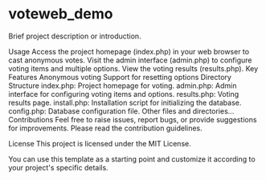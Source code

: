# voteweb_demo

Brief project description or introduction.


Usage
Access the project homepage (index.php) in your web browser to cast anonymous votes.
Visit the admin interface (admin.php) to configure voting items and multiple options.
View the voting results (results.php).
Key Features
Anonymous voting
Support for resetting options
Directory Structure
index.php: Project homepage for voting.
admin.php: Admin interface for configuring voting items and options.
results.php: Voting results page.
install.php: Installation script for initializing the database.
config.php: Database configuration file.
Other files and directories...
Contributions
Feel free to raise issues, report bugs, or provide suggestions for improvements. Please read the contribution guidelines.

License
This project is licensed under the MIT License.

You can use this template as a starting point and customize it according to your project's specific details.

